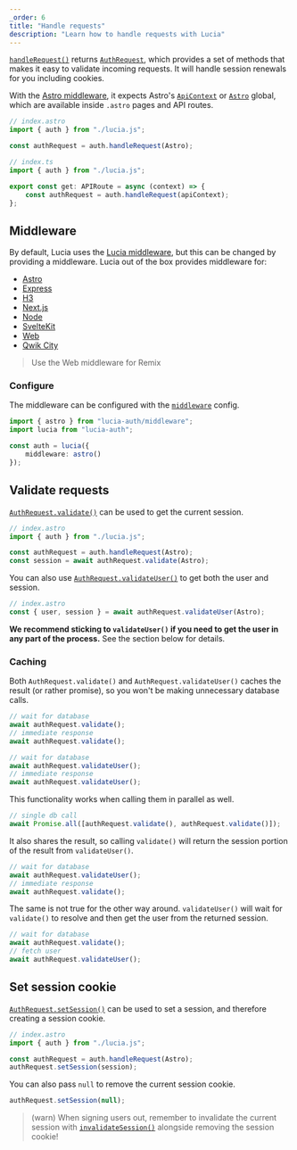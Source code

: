 ```yaml
---
_order: 6
title: "Handle requests"
description: "Learn how to handle requests with Lucia"
---
```


[`handleRequest()`](/reference/lucia-auth/auth#handlerequest) returns [`AuthRequest`](/reference/lucia-auth/authrequest), which provides a set of methods that makes it easy to validate incoming requests. It will handle session renewals for you including cookies.

With the [Astro middleware](/reference/lucia-auth/middleware#astro), it expects Astro's [`ApiContext`](https://docs.astro.build/en/reference/api-reference/#endpoint-context) or [`Astro`](https://docs.astro.build/en/reference/api-reference/#astro-global) global, which are available inside `.astro` pages and API routes.

```ts
// index.astro
import { auth } from "./lucia.js";

const authRequest = auth.handleRequest(Astro);
```

```ts
// index.ts
import { auth } from "./lucia.js";

export const get: APIRoute = async (context) => {
	const authRequest = auth.handleRequest(apiContext);
};
```

## Middleware

By default, Lucia uses the [Lucia middleware](/reference/lucia-auth/middleware#lucia), but this can be changed by providing a middleware. Lucia out of the box provides middleware for:

- [Astro](/reference/lucia-auth/middleware#astro)
- [Express](/reference/lucia-auth/middleware#express)
- [H3](/reference/lucia-auth/middleware#h3)
- [Next.js](/reference/lucia-auth/middleware#nextjs)
- [Node](/reference/lucia-auth/middleware#node)
- [SvelteKit](/reference/lucia-auth/middleware#sveltekit)
- [Web](/reference/lucia-auth/middleware#web)
- [Qwik City](/reference/lucia-auth/middleware#qwik)

> Use the Web middleware for Remix

### Configure

The middleware can be configured with the [`middleware`](/basics/configuration#middleware) config.

```ts
import { astro } from "lucia-auth/middleware";
import lucia from "lucia-auth";

const auth = lucia({
	middleware: astro()
});
```

## Validate requests

[`AuthRequest.validate()`](/reference/lucia-auth/authrequest#validate) can be used to get the current session.

```ts
// index.astro
import { auth } from "./lucia.js";

const authRequest = auth.handleRequest(Astro);
const session = await authRequest.validate(Astro);
```

You can also use [`AuthRequest.validateUser()`](/reference/lucia-auth/authrequest#validateuser) to get both the user and session.

```ts
// index.astro
const { user, session } = await authRequest.validateUser(Astro);
```

**We recommend sticking to `validateUser()` if you need to get the user in any part of the process.** See the section below for details.

### Caching

Both `AuthRequest.validate()` and `AuthRequest.validateUser()` caches the result (or rather promise), so you won't be making unnecessary database calls.

```ts
// wait for database
await authRequest.validate();
// immediate response
await authRequest.validate();
```

```ts
// wait for database
await authRequest.validateUser();
// immediate response
await authRequest.validateUser();
```

This functionality works when calling them in parallel as well.

```ts
// single db call
await Promise.all([authRequest.validate(), authRequest.validate()]);
```

It also shares the result, so calling `validate()` will return the session portion of the result from `validateUser()`.

```ts
// wait for database
await authRequest.validateUser();
// immediate response
await authRequest.validate();
```

The same is not true for the other way around. `validateUser()` will wait for `validate()` to resolve and then get the user from the returned session.

```ts
// wait for database
await authRequest.validate();
// fetch user
await authRequest.validateUser();
```

## Set session cookie

[`AuthRequest.setSession()`](/reference/lucia-auth/authrequest#validateuser) can be used to set a session, and therefore creating a session cookie.

```ts
// index.astro
import { auth } from "./lucia.js";

const authRequest = auth.handleRequest(Astro);
authRequest.setSession(session);
```

You can also pass `null` to remove the current session cookie.

```ts
authRequest.setSession(null);
```

> (warn) When signing users out, remember to invalidate the current session with [`invalidateSession()`](/reference/lucia-auth/auth#invalidatesession) alongside removing the session cookie!
